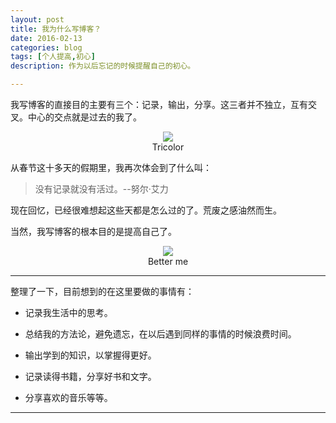 ```yaml
---
layout: post
title: 我为什么写博客？
date: 2016-02-13
categories: blog
tags: [个人提高,初心]
description: 作为以后忘记的时候提醒自己的初心。

---
```


我写博客的直接目的主要有三个：记录，输出，分享。这三者并不独立，互有交叉。中心的交点就是过去的我了。

<center>
<img src="http://7xqvz5.com1.z0.glb.clouddn.com/image%2FTricolor.jpg"/>
</center>
<center>Tricolor</center>


从春节这十多天的假期里，我再次体会到了什么叫：

>没有记录就没有活过。--努尔·艾力

现在回忆，已经很难想起这些天都是怎么过的了。荒废之感油然而生。

当然，我写博客的根本目的是提高自己了。


<center>
<img src="http://7xqvz5.com1.z0.glb.clouddn.com/image%2FBetter%20me.png"/>
</center>
<center>Better me</center>

---

整理了一下，目前想到的在这里要做的事情有：

- 记录我生活中的思考。

- 总结我的方法论，避免遗忘，在以后遇到同样的事情的时候浪费时间。

- 输出学到的知识，以掌握得更好。

- 记录读得书籍，分享好书和文字。

- 分享喜欢的音乐等等。

---










